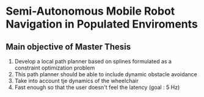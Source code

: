 # Semi-Autonomous Mobile Robot Navigation in Populated Enviroments

## Main objective of Master Thesis

1. Develop a local path planner based on splines formulated as a constraint optimization problem
2. This path planner should be able to include dynamic obstacle avoidance
3. Take into account tje dynamics of the wheelchair
4. Fast enough so that the user doesn't feel the latency (goal : 5 Hz)
